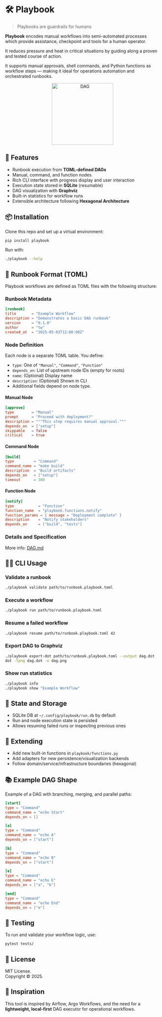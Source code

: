 # 🛠️ Playbook

> Playbooks are guardrails for humans

**Playbook** encodes manual workflows into semi-automated processes which provide assistance, checkpoint and tools for a human operator.

It reduces pressure and heat in critical situations by guiding along a proven and tested course of action.

It supports manual approvals, shell commands, and Python functions as workflow steps — making it ideal for operations automation and orchestrated runbooks.

<p align="center">
  <img src="doc/dag.png" alt="DAG" width="200"/>
</p>


## 🚀 Features

- Runbook execution from **TOML-defined DAGs**
- Manual, command, and function nodes
- Rich CLI interface with progress display and user interaction
- Execution state stored in **SQLite** (resumable)
- DAG visualization with **Graphviz**
- Built-in statistics for workflow runs
- Extensible architecture following **Hexagonal Architecture**


## 📦 Installation

Clone this repo and set up a virtual environment:

```bash
pip install playbook
```

Run with:

```bash
./playbook --help
```


## 📝 Runbook Format (TOML)

Playbook workflows are defined as TOML files with the following structure:

### Runbook Metadata

```toml
[runbook]
title       = "Example Workflow"
description = "Demonstrates a basic DAG runbook"
version     = "0.1.0"
author      = "tw"
created_at  = "2025-05-03T12:00:00Z"
```

### Node Definition

Each node is a separate TOML table. You define:

- `type`: One of `"Manual"`, `"Command"`, `"Function"`
- `depends_on`: List of upstream node IDs (empty for roots)
- `name`: (Optional) Display name
- `description`: (Optional) Shown in CLI
- Additional fields depend on node type.

#### Manual Node

```toml
[approve]
type        = "Manual"
prompt      = "Proceed with deployment?"
description = """This step requires manual approval."""
depends_on  = ["setup"]
skippable   = false
critical    = true
```

#### Command Node

```toml
[build]
type         = "Command"
command_name = "make build"
description  = "Build artifacts"
depends_on   = ["setup"]
timeout      = 300
```

#### Function Node

```toml
[notify]
type           = "Function"
function_name  = "playbook.functions.notify"
function_params = { message = "Deployment complete" }
description    = "Notify stakeholders"
depends_on     = ["build", "tests"]
```

### Details and Specification
More info: [DAG.md](doc/DAG.md)


## 🧑‍💻 CLI Usage

### Validate a runbook

```bash
./playbook validate path/to/runbook.playbook.toml
```

### Execute a workflow

```bash
./playbook run path/to/runbook.playbook.toml
```

### Resume a failed workflow

```bash
./playbook resume path/to/runbook.playbook.toml 42
```

### Export DAG to Graphviz

```bash
./playbook export-dot path/to/runbook.playbook.toml --output dag.dot
dot -Tpng dag.dot -o dag.png
```

### Show run statistics

```bash
./playbook info
./playbook show "Example Workflow"
```


## 📂 State and Storage

- SQLite DB at `~/.config/playbook/run.db` by default
- Run and node execution state is persisted
- Allows resuming failed runs or inspecting previous ones


## 🧩 Extending

- Add new built-in functions in `playbook/functions.py`
- Add adapters for new persistence/visualization backends
- Follow domain/service/infrastructure boundaries (hexagonal)


## 📚 Example DAG Shape

Example of a DAG with branching, merging, and parallel paths:

```toml
[start]
type = "Command"
command_name = "echo Start"
depends_on = []

[a]
type = "Command"
command_name = "echo A"
depends_on = ["start"]

[b]
type = "Command"
command_name = "echo B"
depends_on = ["start"]

[e]
type = "Command"
command_name = "echo E"
depends_on = ["a", "b"]

[end]
type = "Command"
command_name = "echo End"
depends_on = ["e"]
```


## 🧪 Testing

To run and validate your workflow logic, use:

```bash
pytest tests/
```


## 📖 License

MIT License.  
Copyright © 2025.


## 🧠 Inspiration

This tool is inspired by Airflow, Argo Workflows, and the need for a **lightweight, local-first** DAG executor for operational workflows.
